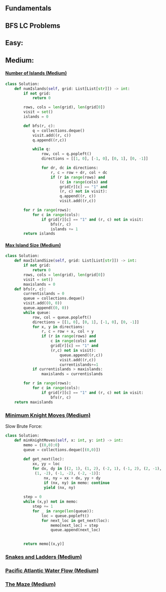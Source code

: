 ## Fundamentals

## BFS LC Problems

## Easy:


## Medium:

#### [Number of Islands (Medium)](https://leetcode.com/problems/number-of-islands/)

```python
class Solution:
	def numIslands(self, grid: List[List[str]]) -> int:
		if not grid:
			return 0

		rows, cols = len(grid), len(grid[0])
		visit = set()
		islands = 0

		def bfs(r, c):
			q = collections.deque()
			visit.add((r, c))
			q.append((r,c))

			while q:
				row, col = q.popleft()
				directions = [[1, 0], [-1, 0], [0, 1], [0, -1]]

				for dr, dc in directions:
					r, c = row + dr, col + dc
					if (r in range(rows) and 
					    (c in range(cols) and
						grid[r][c] == "1" and
						(r, c) not in visit):
						q.append((r, c))
						visit.add((r,c))

		for r in range(rows):
			for c in range(cols):
				if grid[r][c] == "1" and (r, c) not in visit:
					bfs(r, c)
					islands += 1
		return islands
```

#### [Max Island Size (Medium)](https://leetcode.com/problems/max-area-of-island/)

```python
class Solution:
	def maxIslandSize(self, grid: List[List[str]]) -> int:
		if not grid:
			return 0
		rows, cols = len(grid), len(grid[0])
		visit = set()
		maxislands = 0
	def bfs(r, c):
		currentislands = 0
		queue = collections.deque()
		visit.add((0, 0))
		queue.append((0, 0))
		while queue:
			row, col = queue.popleft()
			directions = [[1, 0], [0, 1], [-1, 0], [0, -1]]
			for x, y in directions:
				r, c = row + x, col + y
				if (r in range(rows) and
					c in range(cols) and
					grid[r][c] == "1" and
					(r,c) not in visit):
						queue.append((r,c))
						visit.add((r,c))
						currentislands+=1
			if currentislands > maxislands:
				maxislands = currentislands

		for r in range(rows):
			for c in range(cols):
				if grid[r][c] == "1" and (r, c) not in visit:
					bfs(r, c)
	return maxislands

```


### [Minimum Knight Moves (Medium)](https://leetcode.com/problems/minimum-knight-moves/)

Slow Brute Force:

```python
class Solution:
	def minKnightMoves(self, x: int, y: int) -> int:
		memo = {(0,0):0}
		queue = collections.deque([(0,0)])
		
		def get_next(loc):
			xx, yy = loc
			for dx, dy in [(2, 1), (1, 2), (-2, 1), (-1, 2), (2, -1),
			 (1, -2), (-1, -2), (-2, -1)]:
				 nx, ny = xx + dx, yy + dy
				 if (nx, ny) in memo: continue 
				 yield (nx, ny)
		
		step = 0
		while (x,y) not in memo:
			step += 1
			for _ in range(len(queue)):
				loc = queue.popleft()
				for next_loc in get_next(loc):
					memo[next_loc] = step
					queue.append(next_loc)

		
		return memo[(x,y)]
```


### [Snakes and Ladders (Medium)](https://leetcode.com/problems/snakes-and-ladders/)


### [Pacific Atlantic Water Flow (Medium)](https://leetcode.com/problems/pacific-atlantic-water-flow/)


### [The Maze (Medium)](https://leetcode.com/problems/the-maze/)
